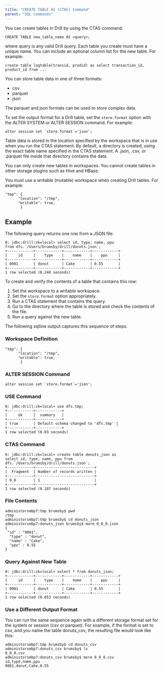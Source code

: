 ```yaml
---
title: "CREATE TABLE AS (CTAS) Command"
parent: "SQL Commands"
---
```

You can create tables in Drill by using the CTAS command:

    CREATE TABLE new_table_name AS <query>;

where query is any valid Drill query. Each table you create must have a unique
name. You can include an optional column list for the new table. For example:

    create table logtable(transid, prodid) as select transaction_id, product_id from ...

You can store table data in one of three formats:

  * csv
  * parquet
  * json

The parquet and json formats can be used to store complex data.

To set the output format for a Drill table, set the `store.format` option with
the ALTER SYSTEM or ALTER SESSION command. For example:

    alter session set `store.format`='json';

Table data is stored in the location specified by the workspace that is in use
when you run the CTAS statement. By default, a directory is created, using the
exact table name specified in the CTAS statement. A .json, .csv, or .parquet
file inside that directory contains the data.

You can only create new tables in workspaces. You cannot create tables in
other storage plugins such as Hive and HBase.

You must use a writable (mutable) workspace when creating Drill tables. For
example:

	"tmp": {
	      "location": "/tmp",
	      "writable": true,
	       }

## Example

The following query returns one row from a JSON file:

	0: jdbc:drill:zk=local> select id, type, name, ppu
	from dfs.`/Users/brumsby/drill/donuts.json`;
	+------------+------------+------------+------------+
	|     id     |    type    |    name    |    ppu     |
	+------------+------------+------------+------------+
	| 0001       | donut      | Cake       | 0.55       |
	+------------+------------+------------+------------+
	1 row selected (0.248 seconds)

To create and verify the contents of a table that contains this row:

  1. Set the workspace to a writable workspace.
  2. Set the `store.format` option appropriately.
  3. Run a CTAS statement that contains the query.
  4. Go to the directory where the table is stored and check the contents of the file.
  5. Run a query against the new table.

The following sqlline output captures this sequence of steps.

### Workspace Definition

	"tmp": {
	      "location": "/tmp",
	      "writable": true,
	       }

### ALTER SESSION Command

    alter session set `store.format`='json';

### USE Command

	0: jdbc:drill:zk=local> use dfs.tmp;
	+------------+------------+
	|     ok     |  summary   |
	+------------+------------+
	| true       | Default schema changed to 'dfs.tmp' |
	+------------+------------+
	1 row selected (0.03 seconds)

### CTAS Command

	0: jdbc:drill:zk=local> create table donuts_json as
	select id, type, name, ppu from dfs.`/Users/brumsby/drill/donuts.json`;
	+------------+---------------------------+
	|  Fragment  | Number of records written |
	+------------+---------------------------+
	| 0_0        | 1                         |
	+------------+---------------------------+
	1 row selected (0.107 seconds)

### File Contents

	administorsmbp7:tmp brumsby$ pwd
	/tmp
	administorsmbp7:tmp brumsby$ cd donuts_json
	administorsmbp7:donuts_json brumsby$ more 0_0_0.json
	{
	 "id" : "0001",
	  "type" : "donut",
	  "name" : "Cake",
	  "ppu" : 0.55
	}

### Query Against New Table

	0: jdbc:drill:zk=local> select * from donuts_json;
	+------------+------------+------------+------------+
	|     id     |    type    |    name    |    ppu     |
	+------------+------------+------------+------------+
	| 0001       | donut      | Cake       | 0.55       |
	+------------+------------+------------+------------+
	1 row selected (0.053 seconds)

### Use a Different Output Format

You can run the same sequence again with a different storage format set for
the system or session (csv or parquet). For example, if the format is set to
csv, and you name the table donuts_csv, the resulting file would look like
this:

	administorsmbp7:tmp brumsby$ cd donuts_csv
	administorsmbp7:donuts_csv brumsby$ ls
	0_0_0.csv
	administorsmbp7:donuts_csv brumsby$ more 0_0_0.csv
	id,type,name,ppu
	0001,donut,Cake,0.55

